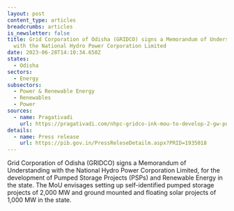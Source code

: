 ```yaml
---
layout: post
content_type: articles
breadcrumbs: articles
is_newsletter: false
title: Grid Corporation of Odisha (GRIDCO) signs a Memorandum of Understanding
  with the National Hydro Power Corporation Limited
date: 2023-06-28T14:10:34.650Z
states:
  - Odisha
sectors:
  - Energy
subsectors:
  - Power & Renewable Energy
  - Renewables
  - Power
sources:
  - name: Pragativadi
    url: https://pragativadi.com/nhpc-gridco-ink-mou-to-develop-2-gw-pumped-storage-1-gw-solar-energy-projects-in-odisha/
details:
  - name: Press release
    url: https://pib.gov.in/PressReleseDetailm.aspx?PRID=1935018
---
```

Grid Corporation of Odisha (GRIDCO) signs a Memorandum of Understanding with the National Hydro Power Corporation Limited, for the development of Pumped Storage Projects (PSPs) and Renewable Energy in the state. The MoU envisages setting up self-identified pumped storage projects of 2,000 MW and ground mounted and floating solar projects of 1,000 MW in the state.
